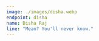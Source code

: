 ```yaml
---
image: ./images/disha.webp
endpoint: disha
name: Disha Raj
line: "Mean? You'll never know."
---
```

